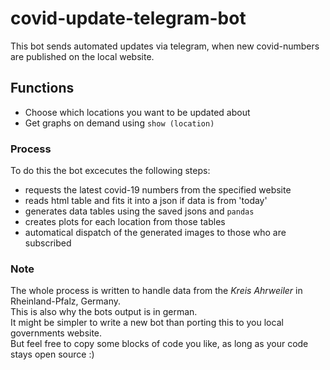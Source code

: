 # covid-update-telegram-bot
This bot sends automated updates via telegram, when new covid-numbers are published on the local website.

## Functions
* Choose which locations you want to be updated about
* Get graphs on demand using `show (location)`

### Process
To do this the bot excecutes the following steps:  
* requests the latest covid-19 numbers from the specified website
* reads html table and fits it into a json if data is from 'today'
* generates data tables using the saved jsons and `pandas`
* creates plots for each location from those tables
* automatical dispatch of the generated images to those who are subscribed

### Note
The whole process is written to handle data from the _Kreis Ahrweiler_ in Rheinland-Pfalz, Germany.  
This is also why the bots output is in german.  
It might be simpler to write a new bot than porting this to you local governments website.  
But feel free to copy some blocks of code you like, as long as your code stays open source :)
